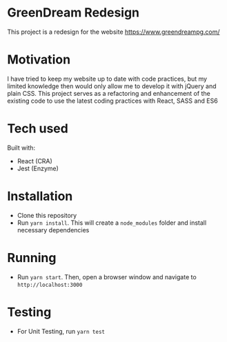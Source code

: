 # GreenDream Redesign
This project is a redesign for the website https://www.greendreampg.com/

# Motivation
I have tried to keep my website up to date with code practices, but my limited knowledge then
would only allow me to develop it with jQuery and plain CSS. This project serves as a refactoring
and enhancement of the existing code to use the latest coding practices with React, SASS and ES6

# Tech used
Built with:
- React (CRA)
- Jest (Enzyme)

# Installation
- Clone this repository
- Run `yarn install`. This will create a `node_modules` folder and install necessary dependencies

# Running
- Run `yarn start`. Then, open a browser window and navigate to `http://localhost:3000`

# Testing
- For Unit Testing, run `yarn test`
